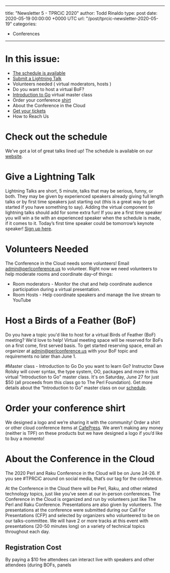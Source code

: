 
---
title: "Newsletter 5 - TPRCiC 2020"
author: Todd Rinaldo
type: post
date: 2020-05-19 00:00:00 +0000 UTC
url: "/post/tprcic-newsletter-2020-05-19"
categories:
 - Conferences

---

# In this issue:
* [The schedule is available](https://perlconference.us/tpc-2020-cloud/schedule/)
* [Submit a Lightning Talk](https://forms.gle/bNHanketR4MjhhXh8)
* Volunteers needed ( virtual moderators, hosts ) 
* Do you want to host a virtual BoF? 
* [Introduction to Go](https://perlconference.us/tpc-2020-cloud/schedule/) virtual master class
* Order your conference [shirt](https://www.cafepress.com/perlandrokuconference)
* About the Conference in the Cloud
* [Get your tickets](https://www.eventbrite.com/e/conference-in-the-cloud-a-perl-raku-conference-tickets-103163865900)
* How to Reach Us
 
# Check out the schedule
We’ve got a lot of great talks lined up! The schedule is available on our [website](https://perlconference.us/tpc-2020-cloud/schedule/). 
 
# Give a Lightning Talk
Lightning Talks are short, 5 minute, talks that may be serious, funny, or both. They may be given by experienced speakers already giving full length talks or by first time speakers just starting out (this is a great way to get started if you have something to say). Adding the virtual component to lightning talks should add for some extra fun! If you are a first time speaker you will win a tie with an experienced speaker when the schedule is made, if it comes to it. Today’s first time speaker could be tomorrow’s keynote speaker! [Sign up here](https://forms.gle/bNHanketR4MjhhXh8).
 
# Volunteers Needed
The Conference in the Cloud needs some volunteers! Email [admin@perlconference.us](https://perlconference.us/tpc-2020-cloud/contact/) to volunteer. Right now we need volunteers to help moderate rooms and coordinate day-of things:
* Room moderators - Monitor the chat and help coordinate audience participation during a virtual presentation.
* Room Hosts - Help coordinate speakers and manage the live stream to YouTube
 
# Host a Birds of a Feather (BoF)
Do you have a topic you'd like to host for a virtual Birds of Feather (BoF) meeting? We'd love to help! Virtual meeting space will be reserved for BoFs on a first come, first served basis. To get started reserving space, email an organizer at [admin@perlconference.us](https://perlconference.us/tpc-2020-cloud/contact/) with your BoF topic and requirements no later than June 1. 

 
#Master class - Introduction to Go 
Do you want to learn Go? Instructor Dave Rolsky will cover syntax, the type system, OO, packages and more in this virtual "Introduction to Go" master class. It's on Saturday, June 27 for just $50 (all proceeds from this class go to The Perl Foundation). Get more details about the “Introduction to Go” master class on our [schedule](https://perlconference.us/tpc-2020-cloud/schedule/).
# Order your conference shirt
We designed a logo and we’re sharing it with the community! Order a shirt or other cloud conference items at [CafePress](https://www.cafepress.com/perlandrokuconference). We aren’t making any money (neither is TPF) on these products but we have designed a logo if you’d like to buy a momento!
# About the Conference in the Cloud
The 2020 Perl and Raku Conference in the Cloud will be on June 24-26. If you see #TPRCiC around on social media, that’s our tag for the conference.
 
At the Conference in the Cloud there will be Perl, Raku, and other related technology topics, just like you’ve seen at our in-person conferences. The Conference in the Cloud is organized and run by volunteers just like The Perl and Raku Conference. Presentations are also given by volunteers. The presentations at the conference were submitted during our Call For Presentations (CFP) and selected by organizers who volunteered to be on our talks-committee. We will have 2 or more tracks at this event with presentations (20-50 minutes long) on a variety of technical topics throughout each day.
 
## Registration Cost
By paying a $10 fee attendees can interact live with speakers and other attendees (during BOFs, panels